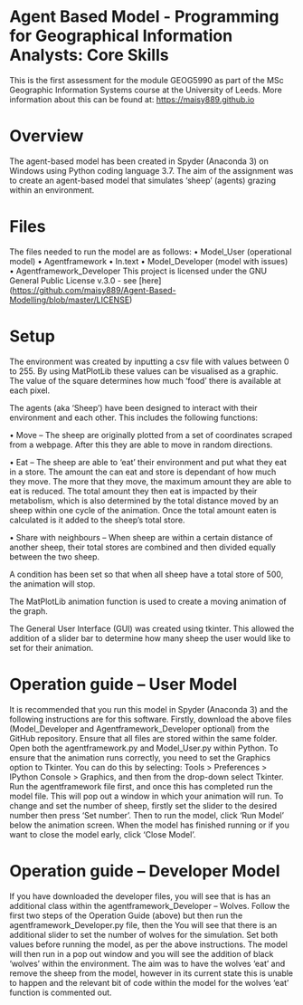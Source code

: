 # Agent Based Model - Programming for Geographical Information Analysts: Core Skills

This is the first assessment for the module GEOG5990 as part of the MSc Geographic Information Systems course at the University of Leeds. 
More information about this can be found at: https://maisy889.github.io  

# Overview

The agent-based model has been created in Spyder (Anaconda 3) on Windows using Python coding language 3.7.
The aim of the assignment was to create an agent-based model that simulates ‘sheep’ (agents) grazing within an environment. 

# Files

The files needed to run the model are as follows:
•	Model_User (operational model)
•	Agentframework
•	In.text
•	Model_Developer (model with issues)
•	Agentframework_Developer 
This project is licensed under the GNU General Public License v.3.0 - see [here] (https://github.com/maisy889/Agent-Based-Modelling/blob/master/LICENSE)

# Setup

The environment was created by inputting a csv file with values between 0 to 255. By using MatPlotLib these values can be visualised as a graphic. The value of the square determines how much ‘food’ there is available at each pixel. 

The agents (aka ‘Sheep’) have been designed to interact with their environment and each other. This includes the following functions:

•	Move – The sheep are originally plotted from a set of coordinates scraped from a webpage. After this they are able to move in random directions.

•	Eat – The sheep are able to ‘eat’ their environment and put what they eat in a store. The amount the can eat and store is dependant of how much they move. The more that they move, the maximum amount they are able to eat is reduced. The total amount they then eat is impacted by their metabolism, which is also determined by the total distance moved by an sheep within one cycle of the animation. Once the total amount eaten is calculated is it added to the sheep’s total store. 

•	Share with neighbours – When sheep are within a certain distance of another sheep, their total stores are combined and then divided equally between the two sheep. 

A condition has been set so that when all sheep have a total store of 500, the animation will stop. 

The MatPlotLib animation function is used to create a moving animation of the graph.

The General User Interface (GUI) was created using tkinter. This allowed the addition of a slider bar to determine how many sheep the user would like to set for their animation. 

# Operation guide – User Model
It is recommended that you run this model in Spyder (Anaconda 3) and the following instructions are for this software. 
Firstly, download the above files (Model_Developer and Agentframework_Developer optional) from the GitHub repository. Ensure that all files are stored within the same folder. 
Open both the agentframework.py and Model_User.py within Python. To ensure that the animation runs correctly, you need to set the Graphics option to Tkinter. You can do this by selecting: Tools > Preferences > IPython Console > Graphics, and then from the drop-down select Tkinter.
Run the agentframework file first, and once this has completed run the model file. This will pop out a window in which your animation will run. 
To change and set the number of sheep, firstly set the slider to the desired number then press ‘Set number’. Then to run the model, click ‘Run Model’ below the animation screen. When the model has finished running or if you want to close the model early, click ‘Close Model’.

# Operation guide – Developer Model
If you have downloaded the developer files, you will see that is has an additional class within the agentframework_Developer – Wolves. Follow the first two steps of the Operation Guide (above) but then run the agentframework_Developer.py file, then the 
You will see that there is an additional slider to set the number of wolves for the simulation. Set both values before running the model, as per the above instructions. The model will then run in a pop out window and you will see the addition of black ‘wolves’ within the environment.
The aim was to have the wolves ‘eat’ and remove the sheep from the model, however in its current state this is unable to happen and the relevant bit of code within the model for the wolves ‘eat’ function is commented out. 

